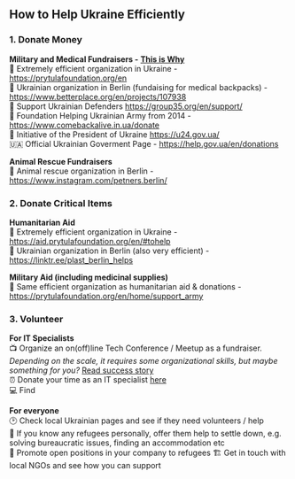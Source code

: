 ## How to Help Ukraine Efficiently

### 1. Donate Money

**Military and Medical Fundraisers -** **<a href="https://twitter.com/TheStanislawski/status/1551892005441134592">This is Why</a>**<br/>
:rocket: Extremely efficient organization in Ukraine - https://prytulafoundation.org/en <br/>
:school_satchel: Ukrainian organization in Berlin (fundaising for medical backpacks) - https://www.betterplace.org/en/projects/107938<br/>
:ticket: Support Ukrainian Defenders https://group35.org/en/support/ <br/>
:runner: Foundation Helping Ukrainian Army from 2014 - https://www.comebackalive.in.ua/donate  <br/>
:man: Initiative of the President of Ukraine https://u24.gov.ua/ <br/>
🇺🇦 Official Ukrainian Goverment Page - https://help.gov.ua/en/donations <br/>

**Animal Rescue Fundraisers** <br/>
🐶 Animal rescue organization in Berlin - https://www.instagram.com/petners.berlin/

### 2. Donate Critical Items

**Humanitarian Aid** <br/>
:rocket: Extremely efficient organization in Ukraine - https://aid.prytulafoundation.org/en/#tohelp <br/>
:school_satchel: Ukrainian organization in Berlin (also very efficient) - https://linktr.ee/plast_berlin_helps


**Military Aid (including medicinal supplies)** <br/>
:rocket: Same efficient organization as humanitarian aid & donations - https://prytulafoundation.org/en/home/support_army

### 3. Volunteer


**For IT Specialists**<br/>
📺 Organize an on(off)line Tech Conference / Meetup as a fundraiser. _Depending on the scale, it requires some organizational skills, but maybe something for you?_ <a href="https://devfest.gdg.org.ua/">Read success story</a><br/>
⏰ Donate your time as an IT specialist <a href="https://www.ukrainetechcollective.com/">here</a><br/>
💻 Find 

**For everyone**</br> 
🕑 Check local Ukrainian pages and see if they need volunteers / help<br/>
👬 If you know any refugees personally, offer them help to settle down, e.g. solving bureaucratic issues, finding an accommodation etc <br/>
🏢 Promote open positions in your company to refugees
🏗️ Get in touch with local NGOs and see how you can support
